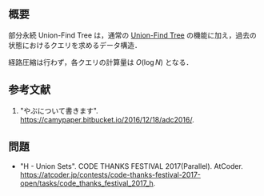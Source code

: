 ## 概要

部分永続 Union-Find Tree は，通常の [Union-Find Tree](https://today2098.github.io/algorithm/src/DataStructure/UnionFind/union_find.hpp) の機能に加え，過去の状態におけるクエリを求めるデータ構造．

経路圧縮は行わず，各クエリの計算量は $O(\log N)$ となる．


## 参考文献

1. "やぶについて書きます". <https://camypaper.bitbucket.io/2016/12/18/adc2016/>.


## 問題

- "H - Union Sets". CODE THANKS FESTIVAL 2017(Parallel). AtCoder. <https://atcoder.jp/contests/code-thanks-festival-2017-open/tasks/code_thanks_festival_2017_h>.

